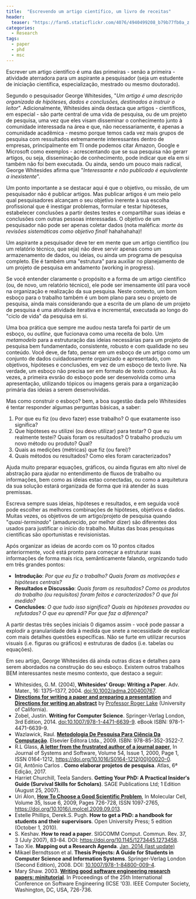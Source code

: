 ```yaml
---
title:  "Escrevendo um artigo científico, um livro de receitas"
header:
  teaser: "https://farm5.staticflickr.com/4076/4940499208_b79b77fb0a_z.jpg"
categories: 
  - Research
tags:
  - paper
  - phd
  - msc
---
```


Escrever um artigo científico é uma das primeiras - senão a primeira - atividade aterradora para um aspirante a pesquisador (seja um estudente de iniciação científica, especialização, mestrado ou mesmo doutorado).

Segundo o pesquisador George Whitesides, "_Um artigo é uma descrição organizada de hipóteses, dados e conclusões, destinados a instruir o leitor_". Adicionalmente, Whitesides ainda destaca que artigos - científicos, em especial - são parte central de uma vida de pesquisa, ou de um projeto de pesquisa, uma vez que eles visam disseminar o conhecimento junto à comunidade interessada na área e que, não necessariamente, é apenas a comunidade acadêmica - mesmo porque temos cada vez mais grupos de pesquisa com ressultados extremamente interessantes dentro de empresas, principalmente em TI onde podemos citar Amazon, Google e Microsoft como exemplos - acrescentando que se sua pesquisa não gerarr artigos, ou seja, disseminação de conhecimento, pode indicar que ela em si também não foi bem executada. Ou ainda, sendo um pouco mais radical, George Whitesides afirma que "_Interessante e não publicado é equivalente a inexistente_".

Um ponto importante a se destacar aqui é que o objetivo, ou missão, de um pesquisador não é publicar artigos. Mas publicar artigos é um meio pelo qual pesquisadores alcançam o seu objetivo inerente à sua escolha profissional que é inestigar problemas, formular e testar hipóteses, estabelecer conclusões a partir destes testes e compartilhar suas ideias e conclusões com outras pessoas interessadas. O objetivo de um pesquisador não pode ser apenas coletar dados (nota maléfica: _morte às revisões sistemáticas como objetivo final!_ hahahahaha)!

Um aspirante a pesquisador deve ter em mente que um artigo científico (ou um relatório técnico, que seja) não deve servir apenas como um armazenamento de dados, ou ideias, ou ainda um programa de pesquisa completo. Ele é também uma "estrutura" para auxiliar no planejamento de um projeto de pesquisa em andamento (working in progress).

Se você entender claramente o propósito e a forma de um artigo científico (ou, de novo, um relatório técnico), ele pode ser imensamente útil para você na organização e realização da sua pesquisa. Neste contexto, um bom esboço para o trabalho também é um bom plano para seu o projeto de pesquisa, ainda mais considerando que a escrita de um plano de um projeto de pesquisa é uma atividade iterativa e incremental, executada ao longo do "ciclo de vida" da pesquisa em si.

Uma boa prática que sempre me audou nesta tarefa foi partir de um esboço, ou _outline_, que fucionava como uma receita de bolo. Um _metamodelo_ para a estruturação das ideias necessárias para um projeto de pesquisa bem fundamentado, consistente, robusto e com qualidade no seu conteúdo. Você deve, de fato, pensar em um esboço de um artigo como um conjunto de dados cuidadosamente organizado e apresentado, com objetivos, hipóteses e conclusões, em vez de um esboço de texto livre. Na verdade, um esboço não precisa ser em formato de texto contínuo. Às vezes, a primeira evsrão do esboço pode ser desenvolvida como uma apresentação, utilizando tópicos ou imagens gerais para a organização primária das ideias a serem desenvolvidas.

Mas como construir o esboço? bem, a boa sugestão dada pelo Whitesides é tentar responder algumas perguntas básicas, a saber:

  1. Por que eu fiz (ou devo fazer) esse trabalho? O que exatamente isso significa?
  1. Que hipóteses eu utilizei (ou devo utilizar) para testar? O que eu realmente testei? Quais foram os resultados? O trabalho produziu um novo método ou produto? Qual?
  1. Quais as medições (métricas) que fiz (ou farei)?
  1. Quais métodos ou resultados? Como eles foram caracterizados?

Ajuda muito preparar equações, gráficos, ou ainda figuras em alto nível de abstração para ajudar no entendimento de fluxos de trabalho ou informações, bem como as ideias estao conectadas, ou como a arquitetura da sua solução estará organizada de forma que irá atender às suas premissas.

Escreva sempre suas ideias, hipóteses e resultados, e em seguida você pode escolher as melhores combinações de hipóteses, objetivos e dados. Muitas vezes, os objetivos de um artigo/projeto de pesquisa quando "_quasi-terminado_" (amadurecido, por melhor dizer) são diferentes dos usados para justificar o início do trabalho. Muitas das boas pesquisas científicas são oportunistas e revisionistas.

Após organizar as ideias de acordo com os 10 pontos citados anteriormente, você está pronto para começar a estruturar suas informações de forma mais rica, semânticamente falando, orgnizando tudo em três grandes pontos:

  - **Introdução**: _Por que eu fiz o trabalho? Quais foram as motivações e hipóteses centrais?_
  - **Resultados e Discussão**: _Quais foram os resultados? Como os produtos do trabalho (ou requisitos) foram feitos e caracterizados? O que foi medido?_
  - **Conclusões**: _O que tudo isso significa? Quais as hipóteses provadas ou refutadas? O que eu aprendi? Por que faz a diferença?_

A partir destas três seções iniciais 0 digamos assim - você pode passar a explodir a granularidade dela à medida que snete a necessidade de explicar com mais detalhes questões específicas. Não se furte em utilizar recursos visuais (i.e. figuras ou gráficos) e estruturas de dados (i.e. tabelas ou equações).

Em seu artigo, George Whitesides dá ainda outras dicas e detalhes para serem abordados na construção do seu esboço. Existem outros trabalhos BEM interessantes neste mesmo contexto, que destaco a seguir:

  * Whitesides, G. M. (2004), **Whitesides' Group: Writing a Paper**. Adv. Mater., 16: 1375–1377, 2004. [doi:10.1002/adma.200400767](http://dx.doi.org/10.1002/adma.200400767).
  * [**Directions for writing a paper and preparing a presentation**](http://www.physics.ohio-state.edu/~wilkins/onepage/) and [**Directions for writing an abstract**](http://www.ee.ucr.edu/~rlake/Abstracts.doc) by [Professor Roger Lake](http://www.ee.ucr.edu/~rlake/) (University of California).
  * Zobel, Justin. **Writing for Computer Science**. Springer-Verlag London, 3rd Edition, 2014. [doi:10.1007/978-1-4471-6639-9](https://www.springer.com/us/book/9781447166382). eBook ISBN: 978-1-4471-6639-9.
  * Wazlawick, Raul. [**Metodologia De Pesquisa Para Ciência Da Computação**](http://www.sciencedirect.com/science/book/9788535235227). Elsevier Editora Ltda., 2009. ISBN: 978-85-352-3522-7.
  * R.L Glass, [**A letter from the frustrated author of a journal paper**](http://www.sciencedirect.com/science/article/pii/S0164121200000200), In Journal of Systems and Software, Volume 54, Issue 1, 2000, Page 1, ISSN 0164-1212, <https://doi.org/10.1016/S0164-1212(00)00020-0>.
  * Gil, Antônio Carlos . **Como elaborar projetos de pesquisa**. Atlas, 6ª Edição, 2017.
  * Harriet Churchill, Teela Sanders. **Getting Your PhD: A Practical Insider′s Guide (Survival Skills for Scholars)**. SAGE Publications Ltd; 1 Edition (August 25, 2007).
  * Uri Alon, [**How To Choose a Good Scientific Problem**](http://www.sciencedirect.com/science/article/pii/S1097276509006418), In Molecular Cell, Volume 35, Issue 6, 2009, Pages 726-728, ISSN 1097-2765, <https://doi.org/10.1016/j.molcel.2009.09.013>.
  * Estelle Phillips, Derek.S. Pugh. **How to get a PhD: a handbook for students and their supervisors**. Open University Press; 5 edition (October 1, 2010).
  * S. Keshav. **How to read a paper**. SIGCOMM Comput. Commun. Rev. 37, 3 (July 2007), 83-84. DOI: <https://doi.org/10.1145/1273445.1273458>.
  * Tao Xie. **Mapping out a Research Agenda**. [Jan, 2014 (last update)](http://taoxie.cs.illinois.edu/publications/researchagenda.pdf)
  * Mikael Berndtsson et al. **Thesis Projects: A Guide for Students in Computer Science and Information Systems**. Springer-Verlag London (Second Edition), 2008. DOI: [10.1007/978-1-84800-009-4](https://www.springer.com/la/book/9781848000087).
  * Mary Shaw. 2003. [**Writing good software engineering research papers: minitutorial**](https://dl.acm.org/citation.cfm?id=776816.776925). In Proceedings of the 25th International Conference on Software Engineering (ICSE '03). IEEE Computer Society, Washington, DC, USA, 726-736.
